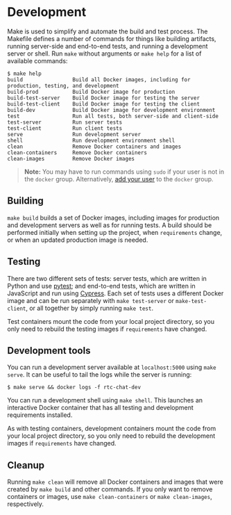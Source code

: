 # Development

Make is used to simplify and automate the build and test process.
The Makefile defines a number of commands for things like building artifacts, running server-side
and end-to-end tests, and running a development server or shell.
Run `make` without arguments or `make help` for a list of available commands:

```
$ make help
build                Build all Docker images, including for production, testing, and development
build-prod           Build Docker image for production
build-test-server    Build Docker image for testing the server
build-test-client    Build Docker image for testing the client
build-dev            Build Docker image for development environment
test                 Run all tests, both server-side and client-side
test-server          Run server tests
test-client          Run client tests
serve                Run development server
shell                Run development environment shell
clean                Remove Docker containers and images
clean-containers     Remove Docker containers
clean-images         Remove Docker images
```

> **Note:** You may have to run commands using `sudo` if your user is not in the `docker` group.
  Alternatively, [add your user][docker-non-root] to the `docker` group.

## Building

`make build` builds a set of Docker images, including images for production and development servers
as well as for running tests. A build should be performed initially when setting up the project,
when `requirements` change, or when an updated production image is needed.


## Testing

There are two different sets of tests: server tests, which are written in Python and use
[pytest][pytest-docs]; and end-to-end tests, which are written in JavaScript and run using
[Cypress][cypress-docs].
Each set of tests uses a different Docker image and can be run separately with `make test-server`
or `make-test-client`, or all together by simply running `make test`.

Test containers mount the code from your local project directory, so you only need to rebuild the
testing images if `requirements` have changed.


## Development tools

You can run a development server available at `localhost:5000` using `make serve`. It can be useful
to tail the logs while the server is running:

```
$ make serve && docker logs -f rtc-chat-dev
```

You can run a development shell using `make shell`. This launches an interactive Docker container that
has all testing and development requirements installed.

As with testing containers, development containers mount the code from your local project directory,
so you only need to rebuild the development images if `requirements` have changed.


## Cleanup

Running `make clean` will remove all Docker containers and images that were created by `make build`
and other commands. If you only want to remove containers or images, use `make clean-containers` or
`make clean-images`, respectively.


[pytest-docs]: https://docs.pytest.org/en/latest/
[cypress-docs]: https://docs.cypress.io/
[docker-non-root]: https://docs.docker.com/engine/install/linux-postinstall/#manage-docker-as-a-non-root-user

